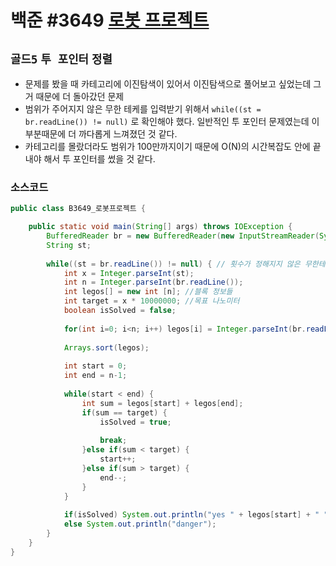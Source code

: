 # 백준 #3649 [로봇 프로젝트](https://www.acmicpc.net/problem/3649)
`골드5` `투 포인터` `정렬`
---
- 문제를 봤을 때 카테고리에 이진탐색이 있어서 이진탐색으로 풀어보고 싶었는데 그거 때문에 더 돌아갔던 문제
- 범위가 주어지지 않은 무한 테케를 입력받기 위해서 `while((st = br.readLine()) != null)` 로 확인해야 했다. 일반적인 투 포인터 문제였는데 이 부분때문에 더 까다롭게 느껴졌던 것 같다.
- 카테고리를 몰랐더라도 범위가 100만까지이기 때문에 O(N)의 시간복잡도 안에 끝내야 해서 투 포인터를 썼을 것 같다.

### 소스코드
```java
public class B3649_로봇프로젝트 {

	public static void main(String[] args) throws IOException {
		BufferedReader br = new BufferedReader(new InputStreamReader(System.in));
		String st;
		
		while((st = br.readLine()) != null) { // 횟수가 정해지지 않은 무한테케 입력받기
			int x = Integer.parseInt(st);
			int n = Integer.parseInt(br.readLine());
			int legos[] = new int [n]; //블록 정보들
			int target = x * 10000000; //목표 나노미터
			boolean isSolved = false;
			
			for(int i=0; i<n; i++) legos[i] = Integer.parseInt(br.readLine());
			
			Arrays.sort(legos);
			
			int start = 0;
			int end = n-1;
			
			while(start < end) {
				int sum = legos[start] + legos[end];
				if(sum == target) {
					isSolved = true;
					
					break;
				}else if(sum < target) {
					start++;
				}else if(sum > target) {
					end--;
				}
			}
			
			if(isSolved) System.out.println("yes " + legos[start] + " " + legos[end]);
			else System.out.println("danger");
		}
	}
}
```
